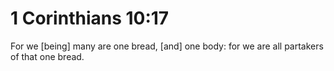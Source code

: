 # 1 Corinthians 10:17

For we [being] many are one bread, [and] one body: for we are all partakers of that one bread.
